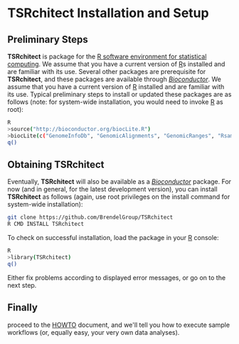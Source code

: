 # __TSRchitect__ Installation and Setup

## Preliminary Steps
__TSRchitect__ is package for the [R software environment for statistical
computing](https://www.r-project.org/).
We assume that you have a current version of [R](https://www.r-project.org/)s
 installed and are familiar with its use.
Several other packages are prerequisite for __TSRchitect__, and these packages
are available through [_Bioconductor_](http://bioconductor.org/).
We assume that you have a current version of [R](https://www.r-project.org/)
installed and are familiar with its use.
Typical preliminary steps to install or updated these packages are as follows
(note: for system-wide installation, you would need to invoke
[R](https://www.r-project.org/) as root):

```bash
R
>source("http://bioconductor.org/biocLite.R")
>biocLite(c("GenomeInfoDb", "GenomicAlignments", "GenomicRanges", "Rsamtools", "BiocParallel", "ggbio", "Rsubread", "gtools"))
q()
```
## Obtaining TSRchitect
Eventually, __TSRchitect__ will also be available as a
[_Bioconductor_](http://bioconductor.org/) package.
For now (and in general, for the latest development version), you can install
__TSRchitect__ as follows (again, use root privileges on the install command for
system-wide installation):

```bash
git clone https://github.com/BrendelGroup/TSRchitect
R CMD INSTALL TSRchitect
```

To check on successful installation, load the package in your
[R](https://www.r-project.org/) console:

```bash
R
>library(TSRchitect)
q()
```
Either fix problems according to displayed error messages, or go on to the next
step.

## Finally

proceed to the [HOWTO](./HOWTO.md) document, and we'll tell you how to execute
sample workflows (or, equally easy, your very own data analyses).
